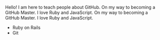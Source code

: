 Hello! I am here to teach people about GitHub.
On my way to becoming a GitHub Master. I love Ruby and JavaScript.
On my way to becoming a GitHub Master. I love Ruby and JavaScript.
* Ruby on Rails
* Git